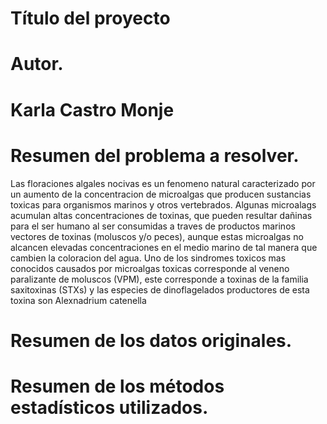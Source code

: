 # Título del proyecto

# Autor.
# Karla Castro Monje

# Resumen del problema a resolver.
Las floraciones algales nocivas es un fenomeno natural caracterizado por un aumento de la concentracion de microalgas que producen sustancias toxicas para organismos marinos y otros vertebrados. Algunas microalags acumulan altas concentraciones de toxinas, que pueden resultar dañinas para el ser humano al ser consumidas a traves de productos marinos vectores de toxinas (moluscos y/o peces), aunque estas microalgas no alcancen elevadas concentraciones en el medio marino de tal manera que cambien la coloracion del agua. Uno de los sindromes toxicos mas conocidos causados por microalgas toxicas corresponde al veneno paralizante de moluscos (VPM), este corresponde a toxinas de la familia saxitoxinas (STXs) y las especies de dinoflagelados productores de esta toxina son Alexnadrium catenella 

# Resumen de los datos originales.

# Resumen de los métodos estadísticos utilizados.

